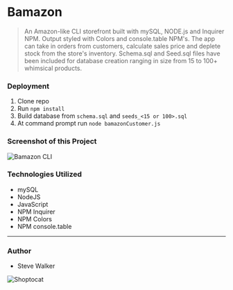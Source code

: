 # Bamazon

>An Amazon-like CLI storefront built with mySQL, NODE.js and Inquirer NPM. Output styled with Colors and console.table NPM's. The app can take in orders from customers, calculate sales price and deplete stock from the store's inventory. Schema.sql and Seed.sql files have been included for database creation ranging in size from 15 to 100+ whimsical products.

### Deployment

1. Clone repo
2. Run `npm install`
3. Build database from `schema.sql` and `seeds_<15 or 100>.sql`
4. At command prompt run `node bamazonCustomer.js`

### Screenshot of this Project

![Bamazon CLI](https://raw.github.com/captnwalker/Bamazon/master/screenshot/screenshot.gif "Bamazon CLI")

### Technologies Utilized

* mySQL
* NodeJS
* JavaScript
* NPM Inquirer
* NPM Colors
* NPM console.table

---

### Author

* Steve Walker

![Shoptocat](https://octodex.github.com/images/shoptocat.png)